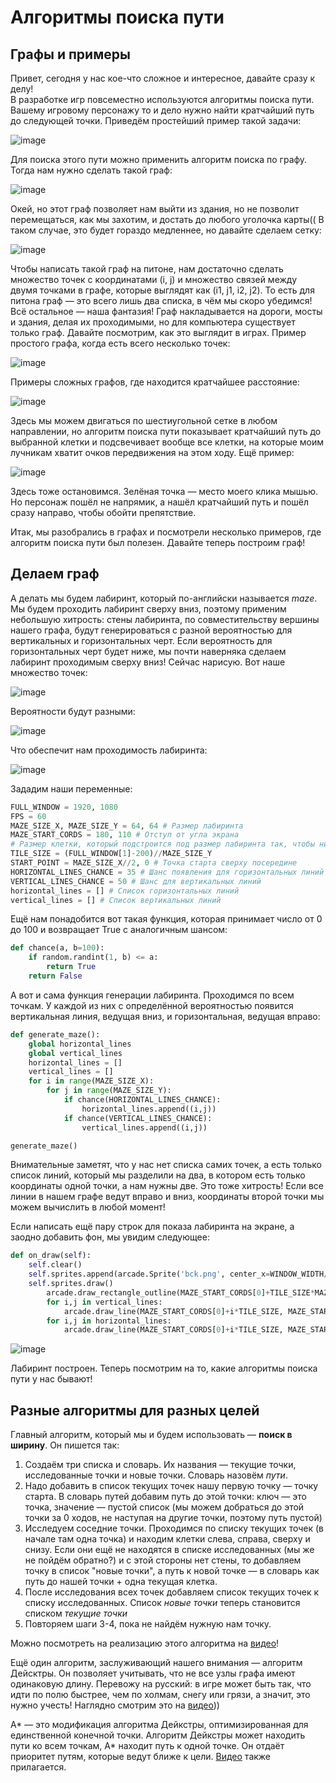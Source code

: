 # Алгоритмы поиска пути
## Графы и примеры
Привет, сегодня у нас кое-что сложное и интересное, давайте сразу к делу!  
В разработке игр повсеместно используются алгоритмы поиска пути. Вашему игровому персонажу то и дело нужно найти кратчайший путь до следующей точки. Приведём простейший пример такой задачи:  

![image](https://user-images.githubusercontent.com/56085790/151000738-bf14b16f-9f36-4a51-a2f8-aeb6376f2026.png)  

Для поиска этого пути можно применить алгоритм поиска по графу. Тогда нам нужно сделать такой граф:  

![image](https://user-images.githubusercontent.com/56085790/151000976-ce6e32da-28dd-487f-a432-ce8555996f48.png)

Окей, но этот граф позволяет нам выйти из здания, но не позволит перемещаться, как мы захотим, и достать до любого уголочка карты(( В таком случае, это будет гораздо медленнее, но давайте сделаем сетку:  

![image](https://user-images.githubusercontent.com/56085790/151001558-a1fadaed-9f40-4074-a2f9-0e9896b18805.png)

Чтобы написать такой граф на питоне, нам достаточно сделать множество точек с координатами (i, j) и множество связей между двумя точками в графе, которые выглядят как (i1, j1, i2, j2). То есть для питона граф — это всего лишь два списка, в чём мы скоро убедимся!  
Всё остальное — наша фантазия! Граф накладывается на дороги, мосты и здания, делая их проходимыми, но для компьютера существует только граф. Давайте посмотрим, как это выглядит в играх. Пример простого графа, когда есть всего несколько точек:

![image](https://user-images.githubusercontent.com/56085790/151003686-330d795c-d0cd-4794-8f84-903698e4955c.png)

Примеры сложных графов, где находится кратчайшее расстояние:

![image](https://user-images.githubusercontent.com/56085790/151004816-5506f0b8-e565-4c36-be55-e7ffa01660aa.png)

Здесь мы можем двигаться по шестиугольной сетке в любом направлении, но алгоритм поиска пути показывает кратчайший путь до выбранной клетки и подсвечивает вообще все клетки, на которые моим лучникам хватит очков передвижения на этом ходу. Ещё пример: 

![image](https://user-images.githubusercontent.com/56085790/151005721-389c697b-fd83-48af-97d4-35e14b923e48.png)

Здесь тоже остановимся. Зелёная точка — место моего клика мышью. Но персонаж пошёл не напрямик, а нашёл кратчайший путь и пошёл сразу направо, чтобы обойти препятствие.

Итак, мы разобрались в графах и посмотрели несколько примеров, где алгоритм поиска пути был полезен. Давайте теперь построим граф!

## Делаем граф
А делать мы будем лабиринт, который по-английски называется *maze*. Мы будем проходить лабиринт сверху вниз, поэтому применим небольшую хитрость: стены лабиринта, по совместительству вершины нашего графа, будут генерироваться с разной вероятностью для вертикальных и горизонтальных черт. Если вероятность для горизонтальных черт будет ниже, мы почти наверняка сделаем лабиринт проходимым сверху вниз! Сейчас нарисую. Вот наше множество точек:

![image](https://user-images.githubusercontent.com/56085790/151012152-46523e95-b6ec-4a3e-83c3-83600d607384.png)

Вероятности будут разными:

![image](https://user-images.githubusercontent.com/56085790/151012674-3f6f9856-18b2-4993-b110-7d43144b57ce.png)

Что обеспечит нам проходимость лабиринта:

![image](https://user-images.githubusercontent.com/56085790/151013120-b619104a-da0a-4a7c-af91-25ff038225e8.png)

Зададим наши переменные:
```py
FULL_WINDOW = 1920, 1080
FPS = 60
MAZE_SIZE_X, MAZE_SIZE_Y = 64, 64 # Размер лабиринта
MAZE_START_CORDS = 180, 110 # Отступ от угла экрана
# Размер клетки, который подстроится под размер лабиринта так, чтобы ничего не вылезало за экран
TILE_SIZE = (FULL_WINDOW[1]-200)//MAZE_SIZE_Y 
START_POINT = MAZE_SIZE_X//2, 0 # Точка старта сверху посередине
HORIZONTAL_LINES_CHANCE = 35 # Шанс появления для горизонтальных линий
VERTICAL_LINES_CHANCE = 50 # Шанс для вертикальных линий
horizontal_lines = [] # Список горизонтальных линий
vertical_lines = [] # Список вертикальных линий
```

Ещё нам понадобится вот такая функция, которая принимает число от 0 до 100 и возвращает True с аналогичным шансом:
```py
def chance(a, b=100):
    if random.randint(1, b) <= a:
        return True
    return False
```

А вот и сама функция генерации лабиринта. Проходимся по всем точкам. У каждой из них с определённой вероятностью появится вертикальная линия, ведущая вниз, и горизонтальная, ведущая вправо:
```py
def generate_maze():
    global horizontal_lines
    global vertical_lines
    horizontal_lines = []
    vertical_lines = []
    for i in range(MAZE_SIZE_X):
        for j in range(MAZE_SIZE_Y):
            if chance(HORIZONTAL_LINES_CHANCE):
                horizontal_lines.append((i,j))
            if chance(VERTICAL_LINES_CHANCE):
                vertical_lines.append((i,j))

generate_maze()
```

Внимательные заметят, что у нас нет списка самих точек, а есть только список линий, который мы разделили на два, в котором есть только координаты одной точки, а нам нужны две. Это тоже хитрость! Если все линии в нашем графе ведут вправо и вниз, координаты второй точки мы можем вычислить в любой момент!

Если написать ещё пару строк для показа лабиринта на экране, а заодно добавить фон, мы увидим следующее:
```py
def on_draw(self):
    self.clear()
    self.sprites.append(arcade.Sprite('bck.png', center_x=WINDOW_WIDTH//2, center_y=WINDOW_HEIGHT//2))
    self.sprites.draw()
        arcade.draw_rectangle_outline(MAZE_START_CORDS[0]+TILE_SIZE*MAZE_SIZE_X//2, MAZE_START_CORDS[1]+TILE_SIZE*MAZE_SIZE_Y//2, TILE_SIZE*MAZE_SIZE_X, TILE_SIZE*MAZE_SIZE_Y, BLACK, 3)
        for i,j in vertical_lines:
            arcade.draw_line(MAZE_START_CORDS[0]+i*TILE_SIZE, MAZE_START_CORDS[1]+j*TILE_SIZE, MAZE_START_CORDS[0]+i*TILE_SIZE, MAZE_START_CORDS[1]+(j+1)*TILE_SIZE, BLACK, 3)
        for i,j in horizontal_lines:
            arcade.draw_line(MAZE_START_CORDS[0]+i*TILE_SIZE, MAZE_START_CORDS[1]+j*TILE_SIZE, MAZE_START_CORDS[0]+(i+1)*TILE_SIZE, MAZE_START_CORDS[1]+j*TILE_SIZE, BLACK, 3)
```

![image](https://user-images.githubusercontent.com/56085790/151013315-caf88bf7-0ccd-420a-a292-8f2cad0a3228.png)

Лабиринт построен. Теперь посмотрим на то, какие алгоритмы поиска пути у нас бывают!

## Разные алгоритмы для разных целей

Главный алгоритм, который мы и будем использовать — **поиск в ширину**. Он пишется так:
1. Создаём три списка и словарь. Их названия — текущие точки, исследованные точки и новые точки. Словарь назовём *пути*.
2. Надо добавить в список текущих точек нашу первую точку — точку старта. В словарь путей добавим путь до этой точки: ключ — это точка, значение — пустой список (мы можем добраться до этой точки за 0 ходов, не наступая на другие точки, поэтому путь пустой)
3. Исследуем соседние точки. Проходимся по списку текущих точек (в начале там одна точка) и находим клетки слева, справа, сверху и снизу. Если они ещё не находятся в списке исследованных (мы же не пойдём обратно?) и с этой стороны нет стены, то добавляем точку в список "новые точки", а путь к новой точке — в словарь как путь до нашей точки + одна текущая клетка.
4. После исследования всех точек добавляем список текущих точек к списку исследованных. Список *новые точки* теперь становится списком *текущие точки*
5. Повторяем шаги 3-4, пока не найдём нужную нам точку.

Можно посмотреть на реализацию этого алгоритма на [видео](https://www.youtube.com/watch?v=YM6Swr6kcBw)!

Ещё один алгоритм, заслуживающий нашего внимания — алгоритм Дейсктры. Он позволяет учитывать, что не все узлы графа имеют одинаковую длину. Перевожу на русский: в игре может быть так, что идти по полю быстрее, чем по холмам, снегу или грязи, а значит, это нужно учесть! Наглядно смотрим это на [видео](https://www.youtube.com/watch?v=6WzhjIohHPg)))

A* — это модификация алгоритма Дейкстры, оптимизированная для единственной конечной точки. Алгоритм Дейкстры может находить пути ко всем точкам, A* находит путь к одной точке. Он отдаёт приоритет путям, которые ведут ближе к цели. [Видео](https://www.youtube.com/watch?v=g024lzsknDo) также прилагается.

